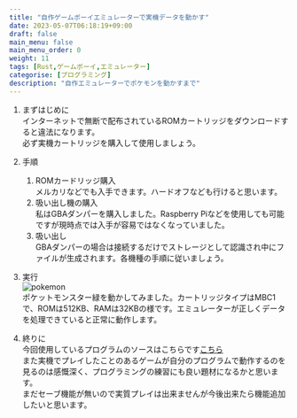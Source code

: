 ```yaml
---
title: "自作ゲームボーイエミュレーターで実機データを動かす"
date: 2023-05-07T06:18:19+09:00
draft: false
main_menu: false
main_menu_order: 0
weight: 11
tags: [Rust,ゲームボーイ,エミュレーター]
categorise: [プログラミング]
description: "自作エミュレーターでポケモンを動かすまで"
---
```

1. まずはじめに  
インターネットで無断で配布されているROMカートリッジをダウンロードすると違法になります。  
必ず実機カートリッジを購入して使用しましょう。  

2. 手順  
	1. ROMカードリッジ購入  
	メルカリなどでも入手できます。ハードオフなども行けると思います。  
	2. 吸い出し機の購入   
	私はGBAダンパーを購入しました。Raspberry Piなどを使用しても可能ですが現時点では入手が容易ではなくなっていました。  
	3. 吸い出し  
	GBAダンパーの場合は接続するだけでストレージとして認識され中にファイルが生成されます。各機種の手順に従いましょう。  

3. 実行  
	![pokemon](/image/2023-05-07_pkm.png)  
	ポケットモンスター緑を動かしてみました。カートリッジタイプはMBC1で、ROMは512KB、RAMは32KBの様です。エミュレーターが正しくデータを処理できていると正常に動作します。  

4. 終りに  
	今回使用しているプログラムのソースはこちらです[こちら](https://github.com/alchg/simple-rustboy)  
	また実機でプレイしたことのあるゲームが自分のプログラムで動作するのを見るのは感慨深く、プログラミングの練習にも良い題材になるかと思います。  
	まだセーブ機能が無いので実質プレイは出来ませんが今後出来たら機能追加したいと思います。  
	
